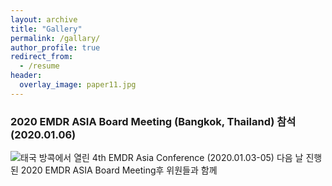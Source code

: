 ```yaml
---
layout: archive
title: "Gallery"
permalink: /gallary/
author_profile: true
redirect_from:
  - /resume
header:
  overlay_image: paper11.jpg
---
```


### 2020 EMDR ASIA Board Meeting (Bangkok, Thailand) 참석 (2020.01.06)

<img src="http://alextaehwan.github.io/namhee.github.io/images/20200106.png" alt="태국 방콕에서 열린 4th EMDR Asia Conference (2020.01.03-05) 다음 날 진행된 2020 EMDR ASIA Board Meeting후 위원들과 함께">
